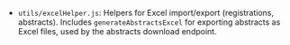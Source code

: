 - `utils/excelHelper.js`: Helpers for Excel import/export (registrations, abstracts). Includes `generateAbstractsExcel` for exporting abstracts as Excel files, used by the abstracts download endpoint. 